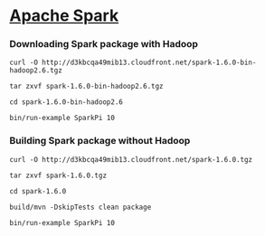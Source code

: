 # [Apache Spark](http://spark.apache.org)

### Downloading Spark package with Hadoop
~~~
curl -O http://d3kbcqa49mib13.cloudfront.net/spark-1.6.0-bin-hadoop2.6.tgz

tar zxvf spark-1.6.0-bin-hadoop2.6.tgz

cd spark-1.6.0-bin-hadoop2.6

bin/run-example SparkPi 10
~~~

### Building Spark package without Hadoop
~~~
curl -O http://d3kbcqa49mib13.cloudfront.net/spark-1.6.0.tgz

tar zxvf spark-1.6.0.tgz

cd spark-1.6.0

build/mvn -DskipTests clean package

bin/run-example SparkPi 10
~~~




